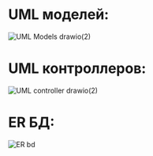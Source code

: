 # UML моделей:
![UML Models drawio(2)](https://github.com/user-attachments/assets/91b2b28f-8f02-4f6d-ba57-c465aca2917f)
# UML контроллеров:
![UML controller drawio(2)](https://github.com/user-attachments/assets/1cdea388-e924-45f4-98e7-1a65a239976d)
# ER БД:
![ER bd](https://github.com/user-attachments/assets/f73aa4bf-1153-4045-8134-a5be2d78333c)
